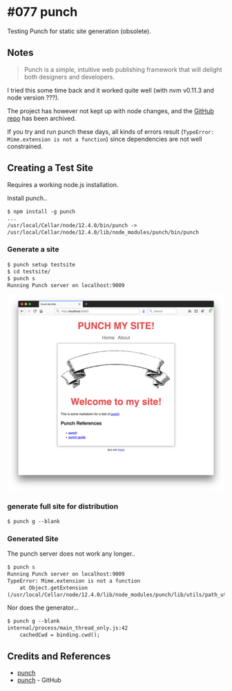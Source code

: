# #077 punch

Testing Punch for static site generation (obsolete).

## Notes

> Punch is a simple, intuitive web publishing framework that will delight both designers and developers.

I tried this some time back and it worked quite well (with nvm v0.11.3 and node version ???).

The project has however not kept up with node changes, and the [GitHub repo](https://github.com/laktek/punch) has been archived.

If you try and run punch these days, all kinds of errors result (`TypeError: Mime.extension is not a function`)
since dependencies are not well constrained.

## Creating a Test Site

Requires a working node.js installation.

Install punch..

```
$ npm install -g punch
...
/usr/local/Cellar/node/12.4.0/bin/punch -> /usr/local/Cellar/node/12.4.0/lib/node_modules/punch/bin/punch
```

### Generate a site

```
$ punch setup testsite
$ cd testsite/
$ punch s
Running Punch server on localhost:9009

```

![testsite_home](./assets/testsite_home.png?raw=true)


### generate full site for distribution

```
$ punch g --blank
```

### Generated Site

The punch server does not work any longer..
```
$ punch s
Running Punch server on localhost:9009
TypeError: Mime.extension is not a function
    at Object.getExtension (/usr/local/Cellar/node/12.4.0/lib/node_modules/punch/lib/utils/path_utils.js:18:43)

```

Nor does the generator...

```
$ punch g --blank
internal/process/main_thread_only.js:42
    cachedCwd = binding.cwd();
```

## Credits and References

* [punch](http://laktek.github.io/punch/)
* [punch](https://github.com/laktek/punch) - GitHub
